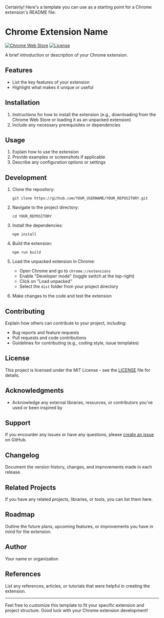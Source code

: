 Certainly! Here's a template you can use as a starting point for a Chrome extension's README file:

# Chrome Extension Name

[![Chrome Web Store](https://img.shields.io/chrome-web-store/v/YOUR-EXTENSION-ID.svg)](https://chrome.google.com/webstore/detail/YOUR-EXTENSION-ID)
[![License](https://img.shields.io/badge/license-MIT-blue.svg)](LICENSE)

A brief introduction or description of your Chrome extension.

## Features

- List the key features of your extension
- Highlight what makes it unique or useful

## Installation

1. Instructions for how to install the extension (e.g., downloading from the Chrome Web Store or loading it as an unpacked extension)
2. Include any necessary prerequisites or dependencies

## Usage

1. Explain how to use the extension
2. Provide examples or screenshots if applicable
3. Describe any configuration options or settings

## Development

1. Clone the repository:
   ```
   git clone https://github.com/YOUR_USERNAME/YOUR_REPOSITORY.git
   ```

2. Navigate to the project directory:
   ```
   cd YOUR_REPOSITORY
   ```

3. Install the dependencies:
   ```
   npm install
   ```

4. Build the extension:
   ```
   npm run build
   ```

5. Load the unpacked extension in Chrome:
   - Open Chrome and go to `chrome://extensions`
   - Enable "Developer mode" (toggle switch at the top-right)
   - Click on "Load unpacked"
   - Select the `dist` folder from your project directory

6. Make changes to the code and test the extension

## Contributing

Explain how others can contribute to your project, including:

- Bug reports and feature requests
- Pull requests and code contributions
- Guidelines for contributing (e.g., coding style, issue templates)

## License

This project is licensed under the MIT License - see the [LICENSE](LICENSE) file for details.

## Acknowledgments

- Acknowledge any external libraries, resources, or contributors you've used or been inspired by

## Support

If you encounter any issues or have any questions, please [create an issue](https://github.com/YOUR_USERNAME/YOUR_REPOSITORY/issues) on GitHub.

## Changelog

Document the version history, changes, and improvements made in each release.

## Related Projects

If you have any related projects, libraries, or tools, you can list them here.

## Roadmap

Outline the future plans, upcoming features, or improvements you have in mind for the extension.

## Author

Your name or organization

## References

List any references, articles, or tutorials that were helpful in creating the extension.

---

Feel free to customize this template to fit your specific extension and project structure. Good luck with your Chrome extension development!
